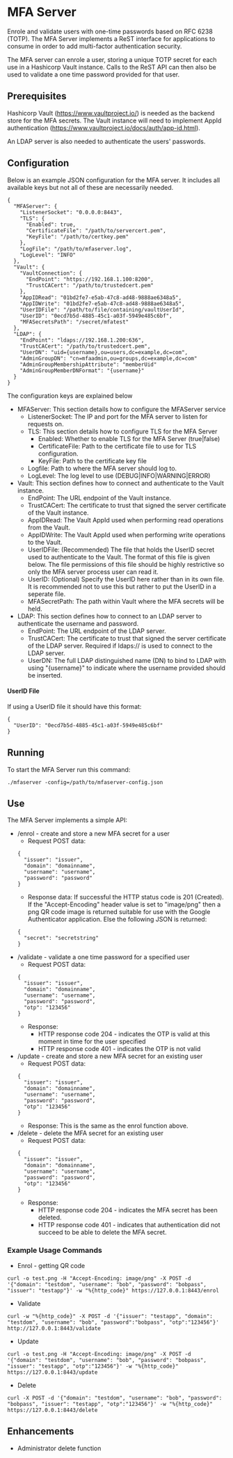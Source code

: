 # MFA Server

Enrole and validate users with one-time passwords based on RFC 6238 (TOTP).
The MFA Server implements a ReST interface for applications to consume in order to add multi-factor authentication security.

The MFA server can enrole a user, storing a unique TOTP secret for each use in a Hashicorp Vault instance. Calls to the ReST API can then also be used to validate a one time password provided for that user.

## Prerequisites
Hashicorp Vault (https://www.vaultproject.io/) is needed as the backend store for the MFA secrets. The Vault instance will need to implement AppId authentication (https://www.vaultproject.io/docs/auth/app-id.html).

An LDAP server is also needed to authenticate the users' passwords.

## Configuration
Below is an example JSON configuration for the MFA server. It includes all available keys but not all of these are necessarily needed.
```
{
  "MFAServer": {
    "ListenerSocket": "0.0.0.0:8443",
    "TLS": {
      "Enabled": true,
      "CertificateFile": "/path/to/servercert.pem",
      "KeyFile": "/path/to/certkey.pem"
    },
    "LogFile": "/path/to/mfaserver.log",
    "LogLevel": "INFO"
  },
  "Vault": {
    "VaultConnection": {
      "EndPoint": "https://192.168.1.100:8200",
      "TrustCACert": "/path/to/trustedcert.pem"
    },
    "AppIDRead": "01bd2fe7-e5ab-47c8-ad48-9888ae6348a5",
    "AppIDWrite": "01bd2fe7-e5ab-47c8-ad48-9888ae6348a5",
    "UserIDFile": "/path/to/file/containing/vaultUserId",
    "UserID": "0ecd7b5d-4885-45c1-a03f-5949e485c6bf",
    "MFASecretsPath": "/secret/mfatest"
  },
  "LDAP": {
    "EndPoint": "ldaps://192.168.1.200:636",
    "TrustCACert": "/path/to/trustedcert.pem",
    "UserDN": "uid={username},ou=users,dc=example,dc=com",
    "AdminGroupDN": "cn=mfaadmin,ou=groups,dc=example,dc=com"
    "AdminGroupMembershipAttribute": "memberUid"
    "AdminGroupMemberDNFormat": "{username}"
  }
}
```
The configuration keys are explained below
* MFAServer: This section details how to configure the MFAServer service
  * ListenerSocket: The IP and port for the MFA server to listen for requests on.
  * TLS: This section details how to configure TLS for the MFA Server
    * Enabled: Whether to enable TLS for the MFA Server (true|false)
    * CertificateFile: Path to the certificate file to use for TLS configuration.
    * KeyFile: Path to the certificate key file
  * Logfile: Path to where the MFA server should log to.
  * LogLevel: The log level to use (DEBUG|INFO|WARNING|ERROR)
* Vault: This section defines how to connect and authenticate to the Vault instance.
  * EndPoint: The URL endpoint of the Vault instance.
  * TrustCACert: The certificate to trust that signed the server certificate of the Vault instance.
  * AppIDRead: The Vault AppId used when performing read operations from the Vault.
  * AppIDWrite: The Vault AppId used when performing write operations to the Vault.
  * UserIDFile: (Recommended) The file that holds the UserID secret used to authenticate to the Vault. The format of this file is given below. The file permissions of this file should be highly restrictive so only the MFA server process user can read it.
  * UserID: (Optional) Specify the UserID here rather than in its own file. It is recommended not to use this but rather to put the UserID in a seperate file.
  * MFASecretPath: The path within Vault where the MFA secrets will be held.
* LDAP: This section defines how to connect to an LDAP server to authenticate the username and password.
  * EndPoint: The URL endpoint of the LDAP server.
  * TrustCACert: The certificate to trust that signed the server certificate of the LDAP server. Required if ldaps:// is used to connect to the LDAP server.
  * UserDN: The full LDAP distinguished name (DN) to bind to LDAP with using "{username}" to indicate where the username provided should be inserted.

#### UserID File
If using a UserID file it should have this format:
```
{
  "UserID": "0ecd7b5d-4885-45c1-a03f-5949e485c6bf"
}
```

## Running
To start the MFA Server run this command:
```
./mfaserver -config=/path/to/mfaserver-config.json
```

## Use
The MFA Server implements a simple API:

* /enrol - create and store a new MFA secret for a user
  * Request POST data:
  ```
  {
    "issuer": "issuer",
    "domain": "domainname",
    "username": "username",
    "password": "password"
  }
  ```
  * Response data:
    If successful the HTTP status code is 201 (Created).
    If the "Accept-Encoding" header value is set to "image/png" then a png QR code image is returned suitable for use with the Google Authenticator application.
    Else the following JSON is returned:
  ```
  {
    "secret": "secretstring"
  }
  ```
* /validate - validate a one time password for a specified user
  * Request POST data:
  ```
  {
    "issuer": "issuer",
    "domain": "domainname",
    "username": "username",
    "password": "password",
    "otp": "123456"
  }
  ```
  * Response:
    * HTTP response code 204 - indicates the OTP is valid at this moment in time for the user specified
    * HTTP response code 401 - indicates the OTP is not valid
* /update - create and store a new MFA secret for an existing user
  * Request POST data:
  ```
  {
    "issuer": "issuer",
    "domain": "domainname",
    "username": "username",
    "password": "password",
    "otp": "123456"
  }
  ```
  * Response:
  This is the same as the enrol function above.
* /delete - delete the MFA secret for an existing user
  * Request POST data:
  ```
  {
    "issuer": "issuer",
    "domain": "domainname",
    "username": "username",
    "password": "password",
    "otp": "123456"
  }
  ```
  * Response:
      * HTTP response code 204 - indicates the MFA secret has been deleted.
      * HTTP response code 401 - indicates that authentication did not succeed to be able to delete the MFA secret.

### Example Usage Commands
* Enrol - getting QR code
```
curl -o test.png -H "Accept-Encoding: image/png" -X POST -d '{"domain": "testdom", "username": "bob", "password": "bobpass", "issuer": "testapp"}' -w "%{http_code}" https://127.0.0.1:8443/enrol
```
* Validate
```
curl -w "%{http_code}" -X POST -d '{"issuer": "testapp", "domain": "testdom", "username": "bob", "password":"bobpass", "otp":"123456"}' http://127.0.0.1:8443/validate
```
* Update
```
curl -o test.png -H "Accept-Encoding: image/png" -X POST -d '{"domain": "testdom", "username": "bob", "password": "bobpass", "issuer": "testapp", "otp":"123456"}' -w "%{http_code}" https://127.0.0.1:8443/update
```
* Delete
```
curl -X POST -d '{"domain": "testdom", "username": "bob", "password": "bobpass", "issuer": "testapp", "otp":"123456"}' -w "%{http_code}" https://127.0.0.1:8443/delete
```
## Enhancements
* Administrator delete function